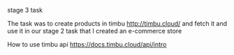 stage 3 task

The task was to create products in timbu http://timbu.cloud/ and fetch it and use it in our stage 2 task that I created an e-commerce store

How to use timbu api https://docs.timbu.cloud/api/intro

